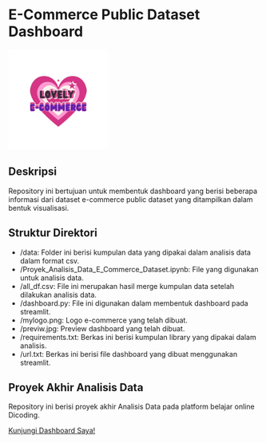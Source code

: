 # E-Commerce Public Dataset Dashboard
<img src="https://raw.githubusercontent.com/annisaprmts/analysis/master/mylogo.png" alt="Logo" width="200">

## Deskripsi
Repository ini bertujuan untuk membentuk dashboard yang berisi beberapa informasi dari dataset e-commerce public dataset yang ditampilkan dalam bentuk visualisasi.

## Struktur Direktori
- /data: Folder ini berisi kumpulan data yang dipakai dalam analisis data dalam format csv.
- /Proyek_Analisis_Data_E_Commerce_Dataset.ipynb: File yang digunakan untuk analisis data.
- /all_df.csv: File ini merupakan hasil merge kumpulan data setelah dilakukan analisis data.
- /dashboard.py: File ini digunakan dalam membentuk dashboard pada streamlit.
- /mylogo.png: Logo e-commerce yang telah dibuat.
- /previw.jpg: Preview dashboard yang telah dibuat.
- /requirements.txt: Berkas ini berisi kumpulan library yang dipakai dalam analisis.
- /url.txt: Berkas ini berisi file dashboard yang dibuat menggunakan streamlit.

## Proyek Akhir Analisis Data
Repository ini berisi proyek akhir Analisis Data pada platform belajar online Dicoding.

[Kunjungi Dashboard Saya!](https://annisa-project-dicoding.streamlit.app/)


